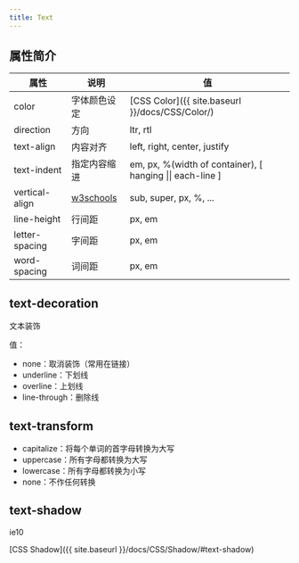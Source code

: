 ```yaml
---
title: Text
---
```


## 属性简介

| 属性  | 说明 | 值 |
| ----- |----| -- |
| color | 字体颜色设定 |[CSS Color]({{ site.baseurl }}/docs/CSS/Color/) |
|direction | 方向 | ltr, rtl|
|text-align | 内容对齐 | left, right, center, justify|
|text-indent | 指定内容缩进 | em, px, %(width of container), [ hanging \|\| each-line ] |
|vertical-align|[w3schools](http://www.w3schools.com/cssref/pr_pos_vertical-align.asp)|sub, super, px, %, ...|
|line-height | 行间距 | px, em|
|letter-spacing | 字间距 | px, em|
|word-spacing | 词间距 | px, em|

## text-decoration

文本装饰

值：

* none：取消装饰（常用在链接）
* underline：下划线
* overline：上划线
* line-through：删除线

## text-transform

* capitalize：将每个单词的首字母转换为大写
* uppercase：所有字母都转换为大写
* lowercase：所有字母都转换为小写
* none：不作任何转换

## text-shadow

ie10

[CSS Shadow]({{ site.baseurl }}/docs/CSS/Shadow/#text-shadow)

